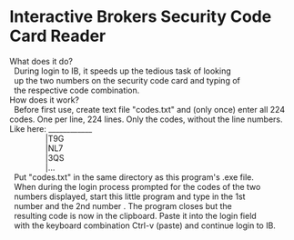 # Interactive Brokers Security Code Card Reader

What does it do? <br/>
&#160;&#160;During login to IB, it speeds up the tedious task of looking  <br/>
&#160;&#160;up the two numbers on the security code card and typing of  <br/>
&#160;&#160;the respective code combination. <br/>
How does it work? <br/>
&#160;&#160;Before first use, create text file "codes.txt" and (only once) enter all 224 codes. One per line, 224 lines. Only the codes, without the line numbers. <br/>
Like here: ____________ <br/>
&#160;&#160;&#160;&#160;&#160;&#160;&#160;&#160;&#160;&#160;&#160;&#160;&#160;&#160;&#160;&#160;|T9G <br/>
&#160;&#160;&#160;&#160;&#160;&#160;&#160;&#160;&#160;&#160;&#160;&#160;&#160;&#160;&#160;&#160;|NL7 <br/>
&#160;&#160;&#160;&#160;&#160;&#160;&#160;&#160;&#160;&#160;&#160;&#160;&#160;&#160;&#160;&#160;|3QS <br/>
&#160;&#160;&#160;&#160;&#160;&#160;&#160;&#160;&#160;&#160;&#160;&#160;&#160;&#160;&#160;&#160;|... <br/>
&#160;&#160;Put "codes.txt" in the same directory as this program's .exe file. <br/>
&#160;&#160;When during the login process prompted for the codes of the two <br/>
&#160;&#160;numbers displayed, start this little program and type in the 1st <br/>
&#160;&#160;number <enter> and the 2nd number <enter>. The program closes but the <br/>
&#160;&#160;resulting code is now in the clipboard. Paste it into the login field <br/>
&#160;&#160;with the keyboard combination Ctrl-v (paste) and continue login to IB. <br/>
